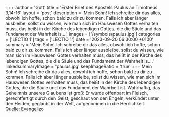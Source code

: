 +++
author = 'Gott'
title = 'Erster Brief des Apostels Paulus an Timotheus 3,14-16'
layout = 'post'
description = 'Mein Sohn! Ich schreibe dir das alles, obwohl ich hoffe, schon bald zu dir zu kommen. Falls ich aber länger ausbleibe, sollst du wissen, wie man sich im Hauswesen Gottes verhalten muss, das heißt in der Kirche des lebendigen Gottes, die die Säule und das Fundament der Wahrheit is....'
images = ['/symbols/paulus.jpg']
categories = ['LECTIO 1']
tags = ['LECTIO 1']
date = '2023-09-20 06:30:00 +0100'
summary = 'Mein Sohn! Ich schreibe dir das alles, obwohl ich hoffe, schon bald zu dir zu kommen. Falls ich aber länger ausbleibe, sollst du wissen, wie man sich im Hauswesen Gottes verhalten muss, das heißt in der Kirche des lebendigen Gottes, die die Säule und das Fundament der Wahrheit is....'
linkedsummaryImage = 'paulus.jpg'
keepImageRatio = 'true'
+++
Mein Sohn! Ich schreibe dir das alles, obwohl ich hoffe, schon bald zu dir zu kommen.
Falls ich aber länger ausbleibe, sollst du wissen, wie man sich im Hauswesen Gottes verhalten muss, das heißt in der Kirche des lebendigen Gottes, die die Säule und das Fundament der Wahrheit ist.<!--more-->
Wahrhaftig, das Geheimnis unseres Glaubens ist groß: Er wurde offenbart im Fleisch, gerechtfertigt durch den Geist, geschaut von den Engeln, verkündet unter den Heiden, geglaubt in der Welt, aufgenommen in die Herrlichkeit.<br> [Quelle: Evangelizo](https://evangeliumtagfuertag.org/DE/gospel)